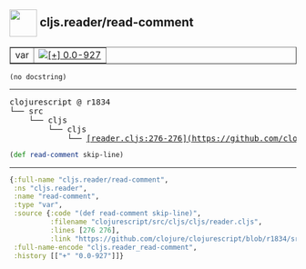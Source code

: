 ## <img width="48px" valign="middle" src="http://i.imgur.com/Hi20huC.png"> cljs.reader/read-comment

 <table border="1">
<tr>
<td>var</td>
<td><a href="https://github.com/cljsinfo/api-refs/tree/0.0-927"><img valign="middle" alt="[+] 0.0-927" src="https://img.shields.io/badge/+-0.0--927-lightgrey.svg"></a> </td>
</tr>
</table>

 <samp>
</samp>

```
(no docstring)
```

---

 <pre>
clojurescript @ r1834
└── src
    └── cljs
        └── cljs
            └── <ins>[reader.cljs:276-276](https://github.com/clojure/clojurescript/blob/r1834/src/cljs/cljs/reader.cljs#L276-L276)</ins>
</pre>

```clj
(def read-comment skip-line)
```


---

```clj
{:full-name "cljs.reader/read-comment",
 :ns "cljs.reader",
 :name "read-comment",
 :type "var",
 :source {:code "(def read-comment skip-line)",
          :filename "clojurescript/src/cljs/cljs/reader.cljs",
          :lines [276 276],
          :link "https://github.com/clojure/clojurescript/blob/r1834/src/cljs/cljs/reader.cljs#L276-L276"},
 :full-name-encode "cljs.reader_read-comment",
 :history [["+" "0.0-927"]]}

```
